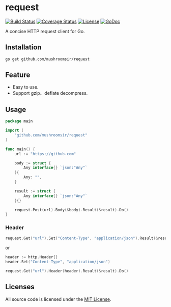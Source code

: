 # request
[![Build Status](https://img.shields.io/travis/mushroomsir/request.svg?style=flat-square)](https://travis-ci.org/mushroomsir/request)
[![Coverage Status](http://img.shields.io/coveralls/mushroomsir/request.svg?style=flat-square)](https://coveralls.io/github/mushroomsir/request?branch=master)
[![License](http://img.shields.io/badge/license-mit-blue.svg?style=flat-square)](https://github.com/mushroomsir/request/blob/master/LICENSE)
[![GoDoc](http://img.shields.io/badge/go-documentation-blue.svg?style=flat-square)](https://pkg.go.dev/github.com/mushroomsir/request)

A concise HTTP request client for Go.

## Installation

```sh
go get github.com/mushroomsir/request
```
## Feature

- Easy to use.
- Support gzip、deflate decompress.


## Usage

```go
package main

import (
	"github.com/mushroomsir/request"
)

func main() {
	url := "https://github.com"

	body := struct {
		Any interface{} `json:"Any"`
	}{
		Any: "",
	}

	result := struct {
		Any interface{} `json:"Any"`
	}{}

	request.Post(url).Body(&body).Result(&result).Do()
}

```

### Header

```go
request.Get("url").Set("Content-Type", "application/json").Result(&result).Do()
```
or

```go
header := http.Header{}
header.Set("Content-Type", "application/json")

request.Get("url").Header(header).Result(&result).Do()
```

## Licenses

All source code is licensed under the [MIT License](https://github.com/mushroomsir/request/blob/master/LICENSE).
